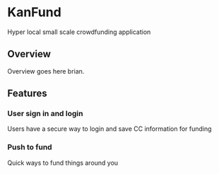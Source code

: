 # KanFund
Hyper local small scale crowdfunding application


## Overview

Overview goes here brian.


## Features

### User sign in and login

Users have a secure way to login and save CC information for funding 

### Push to fund

Quick ways to fund things around you 


